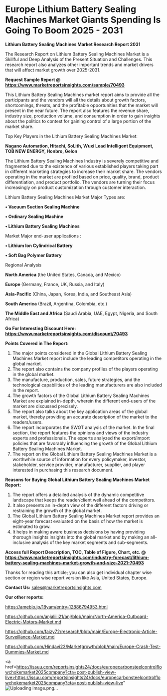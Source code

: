 # Europe Lithium Battery Sealing Machines Market Giants Spending Is Going To Boom 2025 - 2031

<strong>Lithium Battery Sealing Machines Market Research Report 2031</strong>

The Research Report on Lithium Battery Sealing Machines Market is a Skillful and Deep Analysis of the Present Situation and Challenges. This research report also analyzes other important trends and market drivers that will affect market growth over 2025-2031.

<strong>Request Sample Report @ <a href=https://www.marketreportsinsights.com/sample/70493>https://www.marketreportsinsights.com/sample/70493</a></strong>

This Lithium Battery Sealing Machines market report aims to provide all the participants and the vendors will all the details about growth factors, shortcomings, threats, and the profitable opportunities that the market will present in the near future. The report also features the revenue share, industry size, production volume, and consumption in order to gain insights about the politics to contest for gaining control of a large portion of the market share.

Top Key Players in the Lithium Battery Sealing Machines Market:

<strong>Nagano Automation, Hitachi, SoLith, Wuxi Lead Intelligent Equipment, TOB NEW ENERGY, Honbro, Gelon</strong>

The Lithium Battery Sealing Machines Industry is severely competitive and fragmented due to the existence of various established players taking part in different marketing strategies to increase their market share. The vendors operating in the market are profiled based on price, quality, brand, product differentiation, and product portfolio. The vendors are turning their focus increasingly on product customization through customer interaction.

Lithium Battery Sealing Machines Market Major Types are:

<strong>• Vacuum Suction Sealing Machine

• Ordinary Sealing Machine

• Lithium Battery Sealing Machines</strong>

Market Major end-user applications :

<strong>• Lithium Ion Cylindrical Battery

• Soft Bag Polymer Battery</strong>

Regional Analysis

</u><strong><b>North America</b></strong> (the United States, Canada, and Mexico)

<strong><b>Europe </b></strong>(Germany, France, UK, Russia, and Italy)

<strong><b>Asia-Pacific</b></strong> (China, Japan, Korea, India, and Southeast Asia)

<strong><b>South America</b></strong> (Brazil, Argentina, Colombia, etc.)

<strong><b>The Middle East and Africa</b></strong> (Saudi Arabia, UAE, Egypt, Nigeria, and South Africa)

<strong>Go For Interesting Discount Here: <a href=https://www.marketreportsinsights.com/discount/70493>https://www.marketreportsinsights.com/discount/70493</a></strong>

<strong>Points Covered in The Report:</strong>
<ol>
  <li>The major points considered in the Global Lithium Battery Sealing Machines Market report include the leading competitors operating in the global market.</li>
  <li>The report also contains the company profiles of the players operating in the global market.</li>
  <li>The manufacture, production, sales, future strategies, and the technological capabilities of the leading manufacturers are also included in the report.</li>
  <li>The growth factors of the Global Lithium Battery Sealing Machines Market are explained in-depth, wherein the different end-users of the market are discussed precisely.</li>
  <li>The report also talks about the key application areas of the global market, thereby providing an accurate description of the market to the readers/users.</li>
  <li>The report incorporates the SWOT analysis of the market. In the final section, the report features the opinions and views of the industry experts and professionals. The experts analyzed the export/import policies that are favorably influencing the growth of the Global Lithium Battery Sealing Machines Market.</li>
  <li>The report on the Global Lithium Battery Sealing Machines Market is a worthwhile source of information for every policymaker, investor, stakeholder, service provider, manufacturer, supplier, and player interested in purchasing this research document.</li>
</ol>
<strong>Reasons for Buying Global Lithium Battery Sealing Machines Market Report:</strong>

<ol>
  <li>The report offers a detailed analysis of the dynamic competitive landscape that keeps the reader/client well ahead of the competitors.</li>
  <li>It also presents an in-depth view of the different factors driving or restraining the growth of the global market.</li>
  <li>The Global Lithium Battery Sealing Machines Market report provides an eight-year forecast evaluated on the basis of how the market is estimated to grow.</li>
  <li>It helps in making aware business decisions by having providing thorough insights insights into the global market and by making an all-inclusive analysis of the key market segments and sub-segments.</li>
</ol>
<strong>Access full Report Description, TOC, Table of Figure, Chart, etc. @ <a href=https://www.marketreportsinsights.com/industry-forecast/lithium-battery-sealing-machines-market-growth-and-size-2021-70493>https://www.marketreportsinsights.com/industry-forecast/lithium-battery-sealing-machines-market-growth-and-size-2021-70493</a></strong>


Thanks for reading this article; you can also get individual chapter wise section or region wise report version like Asia, United States, Europe.

<strong>Contact Us:</strong>
sales@marketreportsinsights.com

<strong>Our other reports:</strong>

<a href=https://ameblo.jp/18yam/entry-12886794953.html>https://ameblo.jp/18yam/entry-12886794953.html</a>

<a href=https://github.com/anjaliiii21/anj/blob/main/North-America-Outboard-Electric-Motors-Market.md>https://github.com/anjaliiii21/anj/blob/main/North-America-Outboard-Electric-Motors-Market.md</a>

<a href=https://github.com/faizy72/research/blob/main/Europe-Electronic-Article-Surveillance-Market.md>https://github.com/faizy72/research/blob/main/Europe-Electronic-Article-Surveillance-Market.md</a>

<a href=https://github.com/Hindavi23/Marketgrowth/blob/main/Europe-Crash-Test-Dummies-Market.md>https://github.com/Hindavi23/Marketgrowth/blob/main/Europe-Crash-Test-Dummies-Market.md</a>

<a href=https://issuu.com/reportsinsights24/docs/europecarbonsteelcontrolflowchokemarket2025company?cta=post-publish-view-live>https://issuu.com/reportsinsights24/docs/europecarbonsteelcontrolflowchokemarket2025company?cta=post-publish-view-live</a>"
![Uploading image.png…]()
